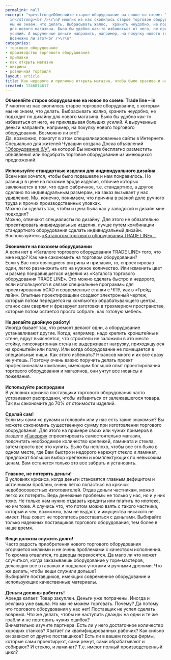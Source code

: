 ```yaml
---
permalink: null
excerpt: "<p><strong>Обменяйте старое оборудование на новое по схеме: Trade line &ndash;
  in</strong><br />\r\nУ многих из нас скопилось старое торговое оборудование, с которым
  мы не знаем, что делать. Выбрасывать жалко,  хранить неудобно, не подходит по дизайну
  для нового магазина. Было бы удобно как-то избавиться от него, не прикладывая больших
  усилий. А вырученные деньги направить, например, на покупку нового торгового оборудования.
  Возможно ли это?<br />\r\n"
categories:
- торговое оборудование
- производство торгового оборудования
- прилавки
- как открыть магазин
- витрины
- розничная торговля
layout: article
title: Как недорого и прилично открыть магазин, чтобы было красиво и надежно?
created: 1246874617
---
```

<p><strong>Обменяйте старое оборудование на новое по схеме: Trade line &ndash; in</strong><br />
У многих из нас скопилось старое торговое оборудование, с которым мы не знаем, что делать. Выбрасывать жалко,  хранить неудобно, не подходит по дизайну для нового магазина. Было бы удобно как-то избавиться от него, не прикладывая больших усилий. А вырученные деньги направить, например, на покупку нового торгового оборудования. Возможно ли это?<br />
Да, возможно, помогут в этом специализированные сайты в Интернете. Специально для жителей Чувашии создана Доска объявлений <a href="http://td-line.ru/index.php?option=com_adsmanager&amp;Itemid=69">&quot;Оборудование б/у&quot;</a>, на которой Вы можете бесплатно разместить объявления или подобрать торговое оборудование из имеющихся предложений. <br />
<br />
<strong>Используйте стандартные изделия для индивидуального дизайна</strong><br />
Всем нам хочется, чтобы было подешевле и нам понравилось. Но разница в цене на похожие вроде изделия, отличие которых заключается в том, что одно фабричное, т.е. стандартное, а другое сделано по индивидуальным размерам, на заказ вызывает у нас удивление. Мы, конечно, понимаем, что причина в разной доле ручного труда и прочих производственных уловках. &nbsp;<br />
Можно ли сделать так, чтобы и цена была как у заводской и дизайн мне подходил?<br />
Можно, отвечают специалисты по дизайну. Для этого не обязательно проектировать индивидуальные изделия, лучше путем комбинации стандартного оборудования сделать индивидуальный дизайн. Воспользуйтесь <a href="http://td-line.ru/index.php?option=com_content&amp;task=view&amp;id=77&amp;Itemid=55">&laquo;Каталогом торгового оборудования TRADE LINE&raquo;. &nbsp;</a><br />
<br />
<strong>Экономьте на похожем оборудовании</strong><br />
А если нет в &laquo;Каталоге торгового оборудования TRADE LINE&raquo; того, что мне надо? Как мне сэкономить на торговом оборудовании?<br />
Если у Вас повторяющиеся витрины и прилавки, то, спроектировав один, легко размножить его на нужное количество. Или изменить цвет и размер понравившегося изделия из &laquo;Каталога торгового оборудования TRADE LINE&raquo;. Это можно сделать быстро и недорого, если используются в связке специальные программы для проектирования bCAD и современные станки с ЧПУ, как в &laquo;Трейд лайн&raquo;. Опытные проектировщики создают электронный чертеж, который потом передается на компьютер обрабатывающего центра, станок сам сверлит и фрезерует заготовки в трехмерном пространстве, которые потом остается просто собрать, как готовую мебель.<br />
<br />
<strong>Не делайте двойную работу!</strong><br />
Иногда бывает так, что ремонт делают одни, а оборудование устанавливают другие. Когда, например, надо крепить кронштейны к стене, вдруг выясняется, что строители не заложили в это место стойку, гипсокартонная стена не выдерживает нагрузку, приходящуюся на кронштейн или полку. Или когда оборудование не помещается в специальные ниши.  Как этого избежать? Нюансов много и их все сразу не учтешь. Поэтому очень важно поручить делать проект профессионалам компании,  имеющим большой опыт проектирования торгового оборудования и магазинов, они  учтут все нюансы и пожелания.<br />
<br />
<strong>Используйте распродажи</strong><br />
В условиях кризиса поставщики торгового оборудования часто устраивают распродажи, чтобы избавиться от залежавшегося товара. Так вы сэкономите до 70% от стоимости изделий. <br />
<br />
<strong>Сделай сам!</strong><br />
Если мы сами &laquo;с руками и головой&raquo; или у нас есть такие знакомые? Вы можете сэкономить существенную сумму при изготовлении торгового оборудования. Для этого на примере своих или чужих примеров в разделе <a href="http://td-line.ru/index.php?option=com_content&amp;task=view&amp;id=59&amp;Itemid=39">&laquo;Галерея&raquo;</a> спроектировать самостоятельно магазин, подсчитать необходимое количество крепежей, ламината и стекла, затем просто все это купить. Было бы неплохо, чтобы все это было в одном месте,  где Вам быстро и недорого нарежут стекло и ламинат, предложат большой выбор крепежей и комплектующих по невысоким ценам. Вам останется только это все забрать и установить.<br />
<br />
<strong>Главное, не потерять деньги!</strong><br />
В условиях кризиса, когда деньги становятся главным дефицитом и источником проблем, очень легко попасться на крючок недобросовестных изготовителей. Отдав деньги частникам, можно легко их потерять. Ведь денежные проблемы не только у нас, но и у них тоже. Не только нам нужно отдавать кредиты или платить по ипотеке, но им тоже. А случись что, что потом можно взять с такого частника, который и чек, возможно, вам не выдаст, и имущества никакого не имеет. Наш совет: не торопитесь расставаться с деньгами. Выбирайте только надежных поставщиков торгового оборудования, тем более в наше время.<br />
<br />
<strong>Вещи должны служить долго!</strong><br />
Часто радость приобретения нового торгового оборудования огорчается мелкими и не очень проблемами с качеством исполнения. То кромка отвалится, то дверцы перекосятся. Да мало ли что может случиться, когда заказываешь оборудование у горе-мастеров, делающих все в гаражах и подвалах  утюгами и ручными дрелями.  Что же делать, чтобы вещи служили дольше? <br />
Выбирайте поставщиков, имеющих современное оборудование и использующих качественные материалы. <br />
<br />
<strong>Деньги должны работать!</strong><br />
Аренда капает. Товар закуплен. Деньги уже потрачены. Иногда и реклама уже вышла. Но мы не можем торговать. Почему? Да потому что торгового оборудования у нас нет! Поставщик не успел сделать вовремя. Что же делать, чтобы не наступить дважды на одни и те же грабли и не повторить чужих ошибок?<br />
Внимательно изучите партнера. Есть ли у него достаточное количество хороших станков? Хватает ли квалифицированных рабочих? Как сильно он зависит от других поставщиков? Есть ли в вашем городе фирмы, которые сами проектируют, сами режут, сами обрабатывают и собирают? И стекло, и ламинат? Т.е. имеют полный производственный цикл?<br />
<br />
<br />
&nbsp;</p>
